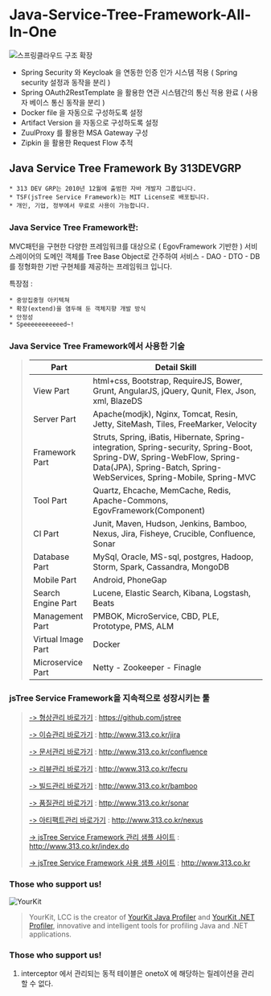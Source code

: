 # Java-Service-Tree-Framework-All-In-One

![스프링클라우드 구조 확장](https://user-images.githubusercontent.com/17264665/137580215-bcd404a2-90c7-40dd-91d9-48a58ffffccf.png)

* Spring Security 와 Keycloak 을 연동한 인증 인가 시스템 적용 ( Spring security 설정과 동작을 분리 )
* Spring OAuth2RestTemplate 을 활용한 연관 시스템간의 통신 적용 완료 ( 사용자 베이스 통신 동작을 분리 )
* Docker file 을 자동으로 구성하도록 설정
* Artifact Version 을 자동으로 구성하도록 설정
* ZuulProxy 를 활용한 MSA Gateway 구성
* Zipkin 을 활용한 Request Flow 추적

## Java Service Tree Framework By 313DEVGRP ##

    * 313 DEV GRP는 2010년 12월에 출범한 자바 개발자 그룹입니다.
    * TSF(jsTree Service Framework)는 MIT License로 배포됩니다.
    * 개인, 기업, 정부에서 무료로 사용이 가능합니다.

### Java Service Tree Framework란: ###

MVC패턴을 구현한 다양한 프레임워크를 대상으로 ( EgovFramework 기반한 ) 서비스레이어의 도메인 객체를 Tree Base Object로 간주하여 서비스 - DAO - DTO - DB를 정형화한 기반 구현체를 제공하는 프레임워크 입니다.

특장점 :

    * 중앙집중형 아키텍쳐
    * 확장(extend)을 염두해 둔 객체지향 개발 방식
    * 안정성
    * Speeeeeeeeeeed~!

### Java Service Tree Framework에서 사용한 기술 ###

> Part              | Detail Skill
> -------------     | -------------
> View Part 	    | html+css, Bootstrap, RequireJS, Bower, Grunt, AngularJS, jQuery, Qunit, Flex, Json, xml, BlazeDS
> Server Part	    | Apache(modjk), Nginx, Tomcat, Resin, Jetty, SiteMash, Tiles, FreeMarker, Velocity
> Framework Part    | Struts, Spring, iBatis, Hibernate, Spring-integration, Spring-security, Spring-Boot, Spring-DW, Spring-WebFlow, Spring-Data(JPA), Spring-Batch, Spring-WebServices, Spring-Mobile, Spring-MVC
> Tool Part         | Quartz, Ehcache, MemCache, Redis, Apache-Commons, EgovFramework(Component)
> CI Part           | Junit, Maven, Hudson, Jenkins, Bamboo, Nexus, Jira, Fisheye, Crucible, Confluence, Sonar
> Database Part     | MySql, Oracle, MS-sql, postgres, Hadoop, Storm, Spark, Cassandra, MongoDB
> Mobile Part       | Android, PhoneGap
> Search Engine Part| Lucene, Elastic Search, Kibana, Logstash, Beats
> Management Part   | PMBOK, MicroService, CBD, PLE, Prototype, PMS, ALM
> Virtual Image Part| Docker
> Microservice Part | Netty - Zookeeper - Finagle




### jsTree Service Framework을 지속적으로 성장시키는 툴 ###

> [ -> 형상관리 바로가기](https://github.com/jstree) : https://github.com/jstree
>
> [ -> 이슈관리 바로가기](http://www.313.co.kr/jira) : http://www.313.co.kr/jira
>
> [ -> 문서관리 바로가기](http://www.313.co.kr/confluence) : http://www.313.co.kr/confluence
>
> [ -> 리뷰관리 바로가기](http://www.313.co.kr/fecru) : http://www.313.co.kr/fecru
>
> [ -> 빌드관리 바로가기](http://www.313.co.kr/bamboo) : http://www.313.co.kr/bamboo
>
> [ -> 품질관리 바로가기](http://www.313.co.kr/sonar) : http://www.313.co.kr/sonar
>
> [ -> 아티팩트관리 바로가기](http://www.313.co.kr/nexus) : http://www.313.co.kr/nexus
>
> [ -> jsTree Service Framework 관리 샘플 사이트](http://www.313.co.kr/index.do) : http://www.313.co.kr/index.do
>
> [ -> jsTree Service Framework 사용 샘플 사이트](http://www.313.co.kr/) : http://www.313.co.kr




### Those who support us! ###
![YourKit](https://www.yourkit.com/images/yklogo.png)
> YourKit, LCC is the creator of [YourKit Java Profiler](https://www.yourkit.com/java/profiler/) and [YourKit .NET Profiler](https://www.yourkit.com/.net/profiler/),
> innovative and intelligent tools for profiling Java and .NET applications.


### Those who support us! ###
1. interceptor 에서 관리되는 동적 테이블은 onetoX 에 해당하는 릴레이션을 관리 할 수 없다.